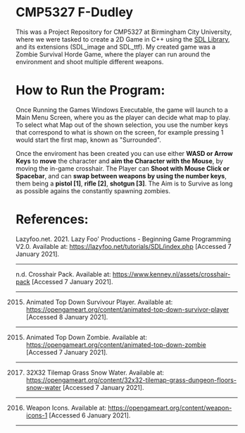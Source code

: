 # CMP5327 F-Dudley

This was a Project Repository for CMP5327 at Birmingham City University, where we were tasked to create a 2D Game in C++ using the [SDL Library](https://www.libsdl.org/), and its extensions (SDL_image and SDL_ttf). My created game was a Zombie Survival Horde Game, where the player can run around the environment and shoot multiple different weapons.

# How to Run the Program:

Once Running the Games Windows Executable, the game will launch to a Main Menu Screen, where you as the player can decide what map to play. 
To select what Map out of the shown selection, you use the number keys that correspond to what is shown on the screen, for example pressing 1 would start the first map, known as "Surrounded".

Once the enviroment has been created you can use either **WASD or Arrow Keys** to **move** the character and **aim the Character with the Mouse**, by moving the in-game crosshair.
The Player can **Shoot with Mouse Click or Spacebar**, and can **swap between weapons by using the number keys**, them being a **pistol [1]**, **rifle [2]**, **shotgun [3]**.
The Aim is to Survive as long as possible agains the constantly spawning zombies.

# References:

Lazyfoo.net. 2021. Lazy Foo' Productions - Beginning Game Programming V2.0. Available at: https://lazyfoo.net/tutorials/SDL/index.php [Accessed 7 January 2021].

---

n.d. Crosshair Pack. Available at: https://www.kenney.nl/assets/crosshair-pack [Accessed 7 January 2021].

---

2015. Animated Top Down Survivour Player. Available at: https://opengameart.org/content/animated-top-down-survivor-player [Accessed 8 January 2021].

---
2015. Animated Top Down Zombie. Available at: https://opengameart.org/content/animated-top-down-zombie [Accessed 7 January 2021].

---

2017. 32X32 Tilemap Grass Snow Water. Available at: https://opengameart.org/content/32x32-tilemap-grass-dungeon-floors-snow-water [Accessed 7 January 2021].

---

2016. Weapon Icons. Available at: https://opengameart.org/content/weapon-icons-1 [Accessed 6 January 2021].

---